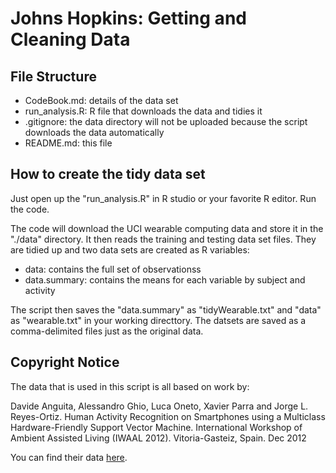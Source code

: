 # Johns Hopkins: Getting and Cleaning Data

## File Structure 
* CodeBook.md: details of the data set 
* run\_analysis.R: R file that downloads the data and tidies it 
* .gitignore: the data directory will not be uploaded because the script
              downloads the data automatically  
* README.md: this file 

## How to create the tidy data set 
Just open up the "run\_analysis.R" in R studio or your favorite 
R editor. Run the code. 

The code will download the UCI wearable computing data and store it 
in the "./data" directory. It then reads the training and testing 
data set files. They are tidied up and two data sets are created 
as R variables: 

* data: contains the full set of observationss
* data.summary: contains the means for each variable by subject and activity

The script then saves the "data.summary" as "tidyWearable.txt" and
"data" as "wearable.txt" in your working directtory. The datsets are saved
as a comma-delimited files just as the original data. 

## Copyright Notice 
The data that is used in this script is all based on work by:

Davide Anguita, Alessandro Ghio, Luca Oneto, Xavier Parra and Jorge L. Reyes-Ortiz. Human Activity Recognition on Smartphones using a Multiclass Hardware-Friendly Support Vector Machine. International Workshop of Ambient Assisted Living (IWAAL 2012). Vitoria-Gasteiz, Spain. Dec 2012

You can find their data [here](http://archive.ics.uci.edu/ml/datasets/Human+Activity+Recognition+Using+Smartphones). 

